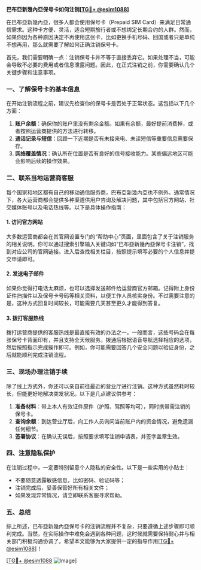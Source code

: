 **巴布亞新幾內亞保号卡如何注销[[TG💪+ @esim1088](https://t.me/s/esim1088)]**

在巴布亞新幾內亞，很多人都会使用保号卡（Prepaid SIM Card）来满足日常通信需求。这种卡方便、灵活，适合短期旅行者或不想绑定长期合约的人群。然而，如果你因为各种原因决定不再使用这张卡，比如更换手机号码、回国或者只是单纯不想再用，那么就需要了解如何正确注销保号卡。

首先，我们需要明确一点：注销保号卡并不等于直接丢弃它。如果处理不当，可能会导致不必要的费用或者信息泄露问题。因此，在正式注销之前，你需要确认几个关键步骤和注意事项。

### 一、了解保号卡的基本信息

在开始注销流程之前，建议先检查你的保号卡是否处于正常状态。这包括以下几个方面：

1. **账户余额**：确保你的账户里没有剩余金额。如果有余额，最好提前消费掉，或者按照运营商提供的方法进行转移。
2. **通话记录与短信**：回顾一下近期是否有未接来电、未读短信等重要信息需要保存。
3. **网络覆盖情况**：确认所在位置是否有良好的信号接收能力。某些偏远地区可能会影响后续的操作效果。

### 二、联系当地运营商客服

每个国家和地区都有自己的移动通信服务商，巴布亞新幾內亞也不例外。通常情况下，各大运营商都会提供多种渠道供用户咨询及解决问题，其中包括官方网站、社交媒体账号以及电话热线等。以下是具体操作指南：

#### 1. 访问官方网站
大多数运营商都会在其官网设置专门的“帮助中心”页面，里面包含了关于注销服务的相关说明。你可以通过搜索引擎输入关键词如“巴布亞新幾內亞保号卡注销”，找到对应公司的官网链接。进入后查找相关栏目，按照提示填写必要的个人信息并提交申请即可。

#### 2. 发送电子邮件
如果你觉得打电话太麻烦，也可以选择发送邮件给运营商官方邮箱。记得附上身份证件扫描件以及保号卡号码等相关资料，以便工作人员核实身份。不过需要注意的是，这种方式回复时间较长，可能需要几天甚至更久才能得到答复。

#### 3. 拨打客服热线
拨打运营商提供的客服热线是最直接有效的办法之一。一般而言，这些号码会在每张保号卡背面印有，并且支持全天候服务。拨通后根据语音导航选择相应的选项，然后按照指示完成操作即可。例如，你可能需要回答几个安全问题以验证身份，之后就能顺利完成注销流程。

### 三、现场办理注销手续

除了线上方式外，你还可以亲自前往最近的营业厅进行注销。这种方式虽然耗时较长，但能更好地解决突发状况。以下是几点建议供参考：

1. **准备材料**：带上本人有效证件原件（护照、驾照等均可），同时携带需注销的保号卡。
2. **查询余额**：到达营业厅后，向工作人员询问当前账户内的资金情况，避免遗漏任何细节。
3. **签署协议**：在确认无误后，按照要求填写注销申请表，并签字盖章生效。

### 四、注意隐私保护

在注销过程中，一定要特别留意个人隐私的安全性。以下是一些实用的小贴士：

- 不要随意透露敏感信息，比如密码、验证码等；
- 注销完成后，妥善保管好所有相关文件；
- 如果发现异常情况，请立即联系客服寻求帮助。

### 五、总结

综上所述，巴布亞新幾內亞保号卡的注销流程并不复杂，只要遵循上述步骤即可顺利完成。当然，在实际操作中难免会遇到各种问题，这时候就需要保持耐心并与相关部门积极沟通协调了。希望本文能够为大家提供一定的指导作用[[TG💪+ @esim1088](https://t.me/s/esim1088)]！

[[TG💪+ @esim1088](https://t.me/s/esim1088) ![Image](https://i.postimg.cc/4NQfJmqS/Snipaste-2025-05-13-00-14-12.png)]